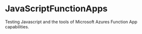 # JavaScriptFunctionApps
Testing Javascript and the tools of Microsoft Azures Function App capabilities. 

